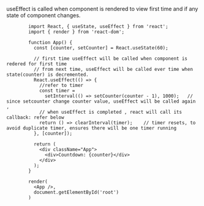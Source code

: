 useEffect is called when component is rendered to view first time and if any state of component changes.



            import React, { useState, useEffect } from 'react';
            import { render } from 'react-dom';

            function App() {
              const [counter, setCounter] = React.useState(60);

              // first time useEffect will be called when component is redered for first time
              // from next time, useEffect will be called ever time when state(counter) is decremented.
              React.useEffect(() => {
                //refer to timer 
                const timer =
                  setInterval(() => setCounter(counter - 1), 1000);   // since setcounter change counter value, useEffect will be called again , 
                // when useEffect is completed , react will call its callback: refer below  
                return () => clearInterval(timer);    // timer resets, to avoid duplicate timer, ensures there will be one timer running
              }, [counter]);

              return (
                <div className="App">
                  <div>Countdown: {counter}</div>
                </div>
              );
            }

            render(
              <App />,
              document.getElementById('root')
            )
